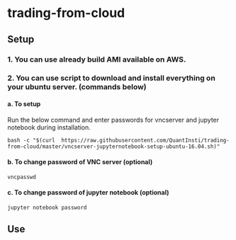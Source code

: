 # trading-from-cloud
## Setup
### 1. You can use already build AMI available on AWS. <link>
### 2. You can use script to download and install everything on your ubuntu server. (commands below)

####  a. To setup

Run the below command and enter passwords for vncserver and jupyter notebook during installation. 

`bash -c "$(curl  https://raw.githubusercontent.com/QuantInsti/trading-from-cloud/master/vncserver-jupyternotebook-setup-ubuntu-16.04.sh)"` 



####  b. To change password of VNC server (optional)
`vncpasswd`

####  c. To change password of jupyter notebook (optional)
`jupyter notebook password`

## Use
